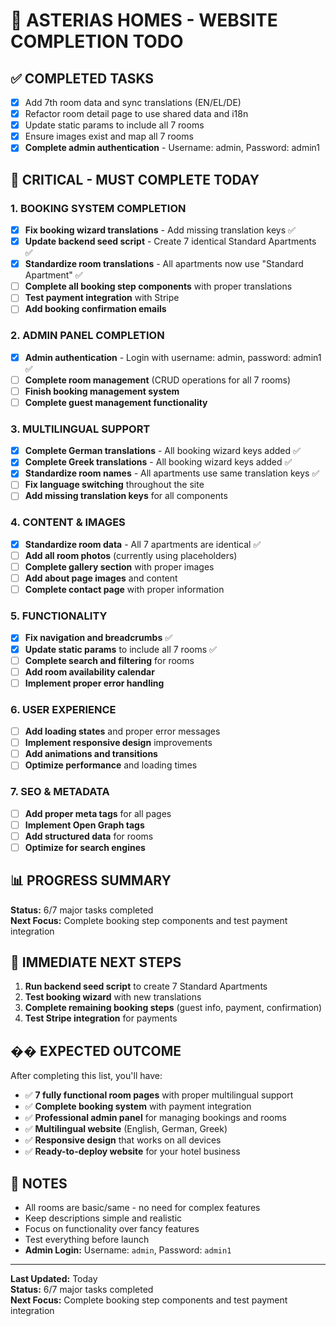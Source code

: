 # 🚀 ASTERIAS HOMES - WEBSITE COMPLETION TODO

## ✅ **COMPLETED TASKS**
- [x] Add 7th room data and sync translations (EN/EL/DE)
- [x] Refactor room detail page to use shared data and i18n
- [x] Update static params to include all 7 rooms
- [x] Ensure images exist and map all 7 rooms
- [x] **Complete admin authentication** - Username: admin, Password: admin1

## 🔴 **CRITICAL - MUST COMPLETE TODAY**

### 1. **BOOKING SYSTEM COMPLETION**
- [x] **Fix booking wizard translations** - Add missing translation keys ✅
- [x] **Update backend seed script** - Create 7 identical Standard Apartments ✅
- [x] **Standardize room translations** - All apartments now use "Standard Apartment" ✅
- [ ] **Complete all booking step components** with proper translations
- [ ] **Test payment integration** with Stripe
- [ ] **Add booking confirmation emails**

### 2. **ADMIN PANEL COMPLETION**
- [x] **Admin authentication** - Login with username: admin, password: admin1 ✅
- [ ] **Complete room management** (CRUD operations for all 7 rooms)
- [ ] **Finish booking management system**
- [ ] **Complete guest management functionality**

### 3. **MULTILINGUAL SUPPORT**
- [x] **Complete German translations** - All booking wizard keys added ✅
- [x] **Complete Greek translations** - All booking wizard keys added ✅
- [x] **Standardize room names** - All apartments use same translation keys ✅
- [ ] **Fix language switching** throughout the site
- [ ] **Add missing translation keys** for all components

### 4. **CONTENT & IMAGES**
- [x] **Standardize room data** - All 7 apartments are identical ✅
- [ ] **Add all room photos** (currently using placeholders)
- [ ] **Complete gallery section** with proper images
- [ ] **Add about page images** and content
- [ ] **Complete contact page** with proper information

### 5. **FUNCTIONALITY**
- [x] **Fix navigation and breadcrumbs** ✅
- [x] **Update static params** to include all 7 rooms ✅
- [ ] **Complete search and filtering** for rooms
- [ ] **Add room availability calendar**
- [ ] **Implement proper error handling**

### 6. **USER EXPERIENCE**
- [ ] **Add loading states** and proper error messages
- [ ] **Implement responsive design** improvements
- [ ] **Add animations and transitions**
- [ ] **Optimize performance** and loading times

### 7. **SEO & METADATA**
- [ ] **Add proper meta tags** for all pages
- [ ] **Implement Open Graph tags**
- [ ] **Add structured data** for rooms
- [ ] **Optimize for search engines**

## 📊 **PROGRESS SUMMARY**
**Status:** 6/7 major tasks completed  
**Next Focus:** Complete booking step components and test payment integration

## 🚀 **IMMEDIATE NEXT STEPS**
1. **Run backend seed script** to create 7 Standard Apartments
2. **Test booking wizard** with new translations
3. **Complete remaining booking steps** (guest info, payment, confirmation)
4. **Test Stripe integration** for payments

## �� **EXPECTED OUTCOME**

After completing this list, you'll have:
- ✅ **7 fully functional room pages** with proper multilingual support
- ✅ **Complete booking system** with payment integration
- ✅ **Professional admin panel** for managing bookings and rooms
- ✅ **Multilingual website** (English, German, Greek)
- ✅ **Responsive design** that works on all devices
- ✅ **Ready-to-deploy website** for your hotel business

## 📝 **NOTES**

- All rooms are basic/same - no need for complex features
- Keep descriptions simple and realistic
- Focus on functionality over fancy features
- Test everything before launch
- **Admin Login:** Username: `admin`, Password: `admin1`

---

**Last Updated:** Today  
**Status:** 6/7 major tasks completed  
**Next Focus:** Complete booking step components and test payment integration
